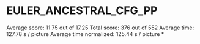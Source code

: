 # EULER_ANCESTRAL_CFG_PP

Average score:	11.75	out of 17.25
Total score:	376	out of 552
Average time: 	127.78	s / picture
Average time normalized:	125.44	s / picture *